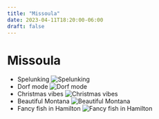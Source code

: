 ```yaml
---
title: "Missoula"
date: 2023-04-11T18:20:00-06:00
draft: false
---
```


# Missoula

* Spelunking
  ![Spelunking](https://i.imgur.com/ovip0FU.jpeg)
* Dorf mode
  ![Dorf mode](https://i.imgur.com/sovedJ9.jpeg)
* Christmas vibes
  ![Christmas vibes](https://i.imgur.com/3iyMTBy.jpeg)
* Beautiful Montana
  ![Beautiful Montana](https://i.imgur.com/USvH8Ob.jpeg)
* Fancy fish in Hamilton
  ![Fancy fish in Hamilton](https://i.imgur.com/FB5nMdI.jpeg)
